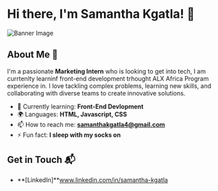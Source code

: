 # Hi there, I'm Samantha Kgatla! 👋

![Banner Image](https://github.com/user-attachments/assets/2024b875-c478-4c65-9e6a-4f375131dd1d)


## About Me 🚀

I'm a passionate **Marketing Intern** who is looking to get into tech, I am currtenlty learninf front-end development trhought ALX Africa Program experience in. I love tackling complex problems, learning new skills, and collaborating with diverse teams to create innovative solutions.

- 🌱 Currently learning: **Front-End Devlopment**
- 🌍 Languages: **HTML, Javascript, CSS**
- 📫 How to reach me: **samanthakgatla4@gmail.com**
- ⚡ Fun fact: **I sleep with my socks on**

## Get in Touch 📬

- **[LinkedIn]**www.linkedin.com/in/samantha-kgatla
